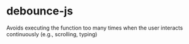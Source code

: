 # debounce-js
Avoids executing the function too many times when the user interacts continuously (e.g., scrolling, typing)
